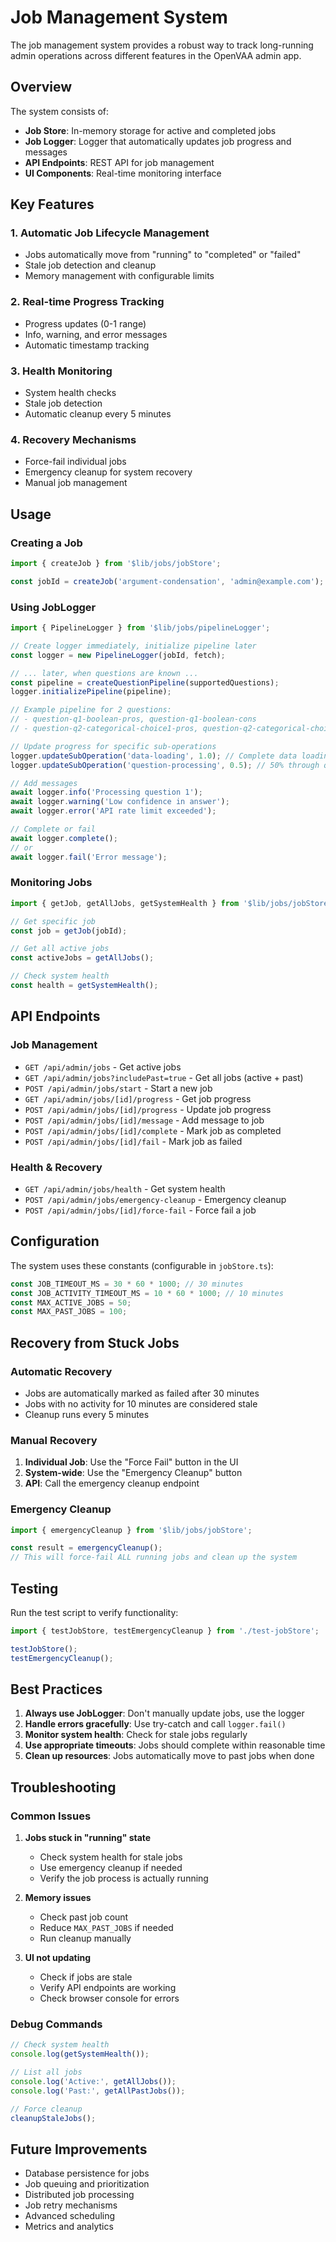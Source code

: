 # Job Management System

The job management system provides a robust way to track long-running admin operations across different features in the OpenVAA admin app.

## Overview

The system consists of:

- **Job Store**: In-memory storage for active and completed jobs
- **Job Logger**: Logger that automatically updates job progress and messages
- **API Endpoints**: REST API for job management
- **UI Components**: Real-time monitoring interface

## Key Features

### 1. Automatic Job Lifecycle Management

- Jobs automatically move from "running" to "completed" or "failed"
- Stale job detection and cleanup
- Memory management with configurable limits

### 2. Real-time Progress Tracking

- Progress updates (0-1 range)
- Info, warning, and error messages
- Automatic timestamp tracking

### 3. Health Monitoring

- System health checks
- Stale job detection
- Automatic cleanup every 5 minutes

### 4. Recovery Mechanisms

- Force-fail individual jobs
- Emergency cleanup for system recovery
- Manual job management

## Usage

### Creating a Job

```typescript
import { createJob } from '$lib/jobs/jobStore';

const jobId = createJob('argument-condensation', 'admin@example.com');
```

### Using JobLogger

```typescript
import { PipelineLogger } from '$lib/jobs/pipelineLogger';

// Create logger immediately, initialize pipeline later
const logger = new PipelineLogger(jobId, fetch);

// ... later, when questions are known ...
const pipeline = createQuestionPipeline(supportedQuestions);
logger.initializePipeline(pipeline);

// Example pipeline for 2 questions:
// - question-q1-boolean-pros, question-q1-boolean-cons
// - question-q2-categorical-choice1-pros, question-q2-categorical-choice2-pros, question-q2-categorical-choice3-pros

// Update progress for specific sub-operations
logger.updateSubOperation('data-loading', 1.0); // Complete data loading
logger.updateSubOperation('question-processing', 0.5); // 50% through question processing

// Add messages
await logger.info('Processing question 1');
await logger.warning('Low confidence in answer');
await logger.error('API rate limit exceeded');

// Complete or fail
await logger.complete();
// or
await logger.fail('Error message');
```

### Monitoring Jobs

```typescript
import { getJob, getAllJobs, getSystemHealth } from '$lib/jobs/jobStore';

// Get specific job
const job = getJob(jobId);

// Get all active jobs
const activeJobs = getAllJobs();

// Check system health
const health = getSystemHealth();
```

## API Endpoints

### Job Management

- `GET /api/admin/jobs` - Get active jobs
- `GET /api/admin/jobs?includePast=true` - Get all jobs (active + past)
- `POST /api/admin/jobs/start` - Start a new job
- `GET /api/admin/jobs/[id]/progress` - Get job progress
- `POST /api/admin/jobs/[id]/progress` - Update job progress
- `POST /api/admin/jobs/[id]/message` - Add message to job
- `POST /api/admin/jobs/[id]/complete` - Mark job as completed
- `POST /api/admin/jobs/[id]/fail` - Mark job as failed

### Health & Recovery

- `GET /api/admin/jobs/health` - Get system health
- `POST /api/admin/jobs/emergency-cleanup` - Emergency cleanup
- `POST /api/admin/jobs/[id]/force-fail` - Force fail a job

## Configuration

The system uses these constants (configurable in `jobStore.ts`):

```typescript
const JOB_TIMEOUT_MS = 30 * 60 * 1000; // 30 minutes
const JOB_ACTIVITY_TIMEOUT_MS = 10 * 60 * 1000; // 10 minutes
const MAX_ACTIVE_JOBS = 50;
const MAX_PAST_JOBS = 100;
```

## Recovery from Stuck Jobs

### Automatic Recovery

- Jobs are automatically marked as failed after 30 minutes
- Jobs with no activity for 10 minutes are considered stale
- Cleanup runs every 5 minutes

### Manual Recovery

1. **Individual Job**: Use the "Force Fail" button in the UI
2. **System-wide**: Use the "Emergency Cleanup" button
3. **API**: Call the emergency cleanup endpoint

### Emergency Cleanup

```typescript
import { emergencyCleanup } from '$lib/jobs/jobStore';

const result = emergencyCleanup();
// This will force-fail ALL running jobs and clean up the system
```

## Testing

Run the test script to verify functionality:

```typescript
import { testJobStore, testEmergencyCleanup } from './test-jobStore';

testJobStore();
testEmergencyCleanup();
```

## Best Practices

1. **Always use JobLogger**: Don't manually update jobs, use the logger
2. **Handle errors gracefully**: Use try-catch and call `logger.fail()`
3. **Monitor system health**: Check for stale jobs regularly
4. **Use appropriate timeouts**: Jobs should complete within reasonable time
5. **Clean up resources**: Jobs automatically move to past jobs when done

## Troubleshooting

### Common Issues

1. **Jobs stuck in "running" state**

   - Check system health for stale jobs
   - Use emergency cleanup if needed
   - Verify the job process is actually running

2. **Memory issues**

   - Check past job count
   - Reduce `MAX_PAST_JOBS` if needed
   - Run cleanup manually

3. **UI not updating**
   - Check if jobs are stale
   - Verify API endpoints are working
   - Check browser console for errors

### Debug Commands

```typescript
// Check system health
console.log(getSystemHealth());

// List all jobs
console.log('Active:', getAllJobs());
console.log('Past:', getAllPastJobs());

// Force cleanup
cleanupStaleJobs();
```

## Future Improvements

- Database persistence for jobs
- Job queuing and prioritization
- Distributed job processing
- Job retry mechanisms
- Advanced scheduling
- Metrics and analytics
